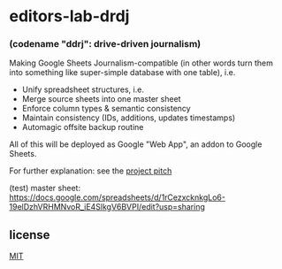 # editors-lab-drdj 
### (codename "ddrj": drive-driven journalism) 

Making Google Sheets Journalism-compatible (in other words turn them into something like super-simple database with one table), i.e.

  * Unify spreadsheet structures, i.e.
  * Merge source sheets into one master sheet
  * Enforce column types & semantic consistency
  * Maintain consistency (IDs, additions, updates timestamps)
  * Automagic offsite backup routine
  
All of this will be deployed as Google "Web App", an addon to Google Sheets. 

For further explanation: see the [project pitch](https://docs.google.com/presentation/d/19EwH3JsTlw_bI91qs7AwSwCKOGAKykbNEpXrxitAwcQ/pub?start=false&loop=false&delayms=3000)

(test) master sheet: https://docs.google.com/spreadsheets/d/1rCezxcknkgLo6-19elDzhVRHMNvoR_iE4SlkgV6BVPI/edit?usp=sharing

## license

[MIT](https://opensource.org/licenses/MIT)
